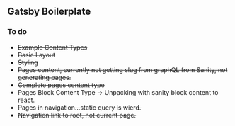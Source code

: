 ## Gatsby Boilerplate

### To do
* ~~Example Content Types~~
* ~~Basic Layout~~
* ~~Styling~~
* ~~Pages content, currently not getting slug from graphQL from Sanity, not generating pages.~~
* ~~Complete pages content type~~
* Pages Block Content Type -> Unpacking with sanity block content to react.
* ~~Pages in navigation...static query is wierd.~~
* ~~Navigation link to root, not current page.~~
